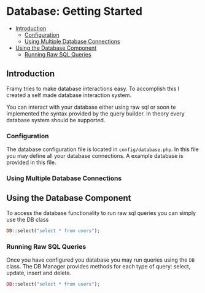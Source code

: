# Database: Getting Started

 - [Introduction](#introduction)
    - [Configuration](#configuration)
    - [Using Multiple Database Connections](#using-multiple-database-connections)
 - [Using the Database Component](#using-the-database-component)
    - [Running Raw SQL Queries](#running-raw-sql-queries)
    
    
## Introduction 

Framy tries to make database interactions easy. To accomplish this I created a self made database interaction system.

You can interact with your database either using raw sql or soon te implemented the syntax provided by the query builder. In theory every database system should be supported.

### Configuration

The database configuration file is located in `config/database.php`. In this file you may define all your database connections. A example database is provided in this file.

### Using Multiple Database Connections


## Using the Database Component

To access the database functionality to run raw sql queries you can simply use the DB class

```php
DB::select("select * from users");
```

### Running Raw SQL Queries

Once you have configured you database you may run queries using the `DB` class. The DB Manager provides methods for each type of query: select, update, insert and delete.

```php
DB::select("select * from users");
```